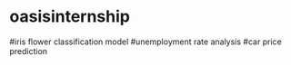 # oasisinternship
#iris flower classification model
#unemployment rate analysis
#car price prediction
